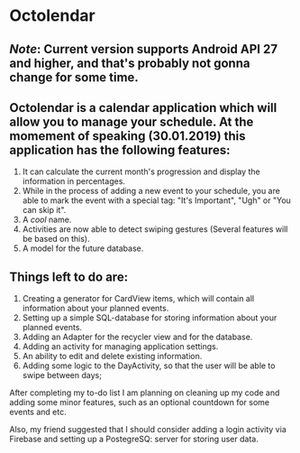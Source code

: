 # Octolendar
*Note*: Current version supports Android API 27 and higher, and that's probably not gonna change for some time.
-
Octolendar is a calendar application which will allow you to manage your schedule.
At the momement of speaking (30.01.2019) this application has the following features:
-
1) It can calculate the current month's progression and display the information in percentages.
2) While in the process of adding a new event to your schedule, you are able to mark the event with a special tag: "It's Important", "Ugh" or "You can skip it".
3) A *cool* name.
4) Activities are now able to detect swiping gestures (Several features will be based on this).
5) A model for the future database.

Things left to do are:
-
1) Creating a generator for CardView items, which will contain all information about your planned events.
2) Setting up a simple SQL-database for storing information about your planned events.
3) Adding an Adapter for the recycler view and for the database.
3) Adding an activity for managing application settings.
4) An ability to edit and delete existing information.
5) Adding some logic to the DayActivity, so that the user will be able to swipe between days;

After completing my to-do list I am planning on cleaning up my code and adding some minor features, such as an optional countdown for some events and etc.

Also, my friend suggested that I should consider adding a login activity via Firebase and setting up a PostegreSQ: server for storing user data. 
